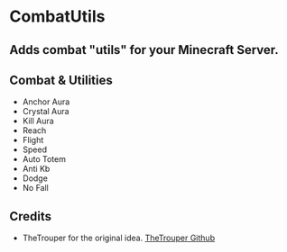 # CombatUtils
Adds combat "utils" for your Minecraft Server.
-----------------------------------------------------
## Combat & Utilities
- Anchor Aura
- Crystal Aura
- Kill Aura
- Reach
- Flight
- Speed
- Auto Totem
- Anti Kb
- Dodge
- No Fall

## Credits
- TheTrouper for the original idea. [TheTrouper Github](https://github.com/thetrouper)
